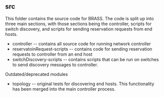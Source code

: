 ## src
This folder contains the source code for BRASS. The code is split up into three main sections, with those sections being the controller, scripts for switch discovery, and scripts for sending reservation requests from end hosts.

* controller -- contains all source code for running network controller
* reservatoinRequest-scripts -- contains code for sending reservation requests to controller from an end host
* switchDiscovery-scripts -- contains scripts that can be run on switches to send discovery messages to controller.

Outdated/deprecated modules
* topology -- original tests for discovering end hosts. This functionality has been merged into the main controller process.
